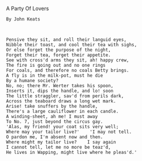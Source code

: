 A Party Of Lovers

    By John Keats



    Pensive they sit, and roll their languid eyes,
    Nibble their toast, and cool their tea with sighs,
    Or else forget the purpose of the night,
    Forget their tea, forget their appetite.
    See with cross'd arms they sit, ah! happy crew,
    The fire is going out and no one rings
    For coals, and therefore no coals Betty brings.
    A fly is in the milk-pot, must he die
    By a humane society?
    No, no; there Mr. Werter takes his spoon,
    Inserts it, dips the handle, and lo! soon
    The little straggler, sav'd from perils dark,
    Across the teaboard draws a long wet mark.
    Arise! take snuffers by the handle,
    There's a large cauliflower in each candle.
    A winding-sheet, ah me! I must away
    To No. 7, just beyond the circus gay.
    'Alas, my friend! your coat sits very well;
    Where may your tailor live?'    'I may not tell.
    O pardon me, I'm absent now and then.
    Where might my tailor live?    I say again
    I cannot tell, let me no more be teaz'd,
    He lives in Wapping, might live where he pleas'd.'
